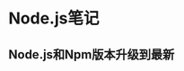 # Node.js笔记
## Node.js和Npm版本升级到最新
<CodeSwitcher :languages="{mac:'MacOs',win:'Windows'}">

<template v-slot:mac>

``` shell
    #1.，先查看本机node.js版本：
    node --version
    #2.，清除node.js的cache：
    sudo npm cache clean -f
    #3. 如果已经安装过 n 则可以忽略此步骤
    sudo npm install -g n
    #4.安装最新版本的node.js
    sudo n stable
    #5. 再次查看本机的node.js版本：
    node --version
    #6. 更新npm到最新版
    sudo npm install npm@latest -g
    #7. 再次检查node npm 版本
    node --version && npm --version

 ```

</template>
<template v-slot:win>



</template>

</CodeSwitcher>
